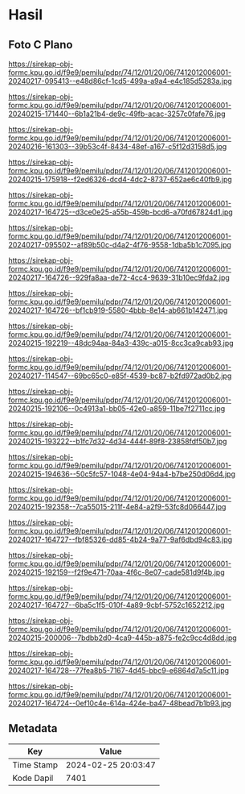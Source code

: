 # Hasil

## Foto C Plano

https://sirekap-obj-formc.kpu.go.id/f9e9/pemilu/pdpr/74/12/01/20/06/7412012006001-20240217-095413--e48d86cf-1cd5-499a-a9a4-e4c185d5283a.jpg

https://sirekap-obj-formc.kpu.go.id/f9e9/pemilu/pdpr/74/12/01/20/06/7412012006001-20240215-171440--6b1a21b4-de9c-49fb-acac-3257c0fafe76.jpg

https://sirekap-obj-formc.kpu.go.id/f9e9/pemilu/pdpr/74/12/01/20/06/7412012006001-20240216-161303--39b53c4f-8434-48ef-a167-c5f12d3158d5.jpg

https://sirekap-obj-formc.kpu.go.id/f9e9/pemilu/pdpr/74/12/01/20/06/7412012006001-20240215-175918--f2ed6326-dcd4-4dc2-8737-652ae6c40fb9.jpg

https://sirekap-obj-formc.kpu.go.id/f9e9/pemilu/pdpr/74/12/01/20/06/7412012006001-20240217-164725--d3ce0e25-a55b-459b-bcd6-a70fd67824d1.jpg

https://sirekap-obj-formc.kpu.go.id/f9e9/pemilu/pdpr/74/12/01/20/06/7412012006001-20240217-095502--af89b50c-d4a2-4f76-9558-1dba5b1c7095.jpg

https://sirekap-obj-formc.kpu.go.id/f9e9/pemilu/pdpr/74/12/01/20/06/7412012006001-20240217-164726--929fa8aa-de72-4cc4-9639-31b10ec9fda2.jpg

https://sirekap-obj-formc.kpu.go.id/f9e9/pemilu/pdpr/74/12/01/20/06/7412012006001-20240217-164726--bf1cb919-5580-4bbb-8e14-ab661b142471.jpg

https://sirekap-obj-formc.kpu.go.id/f9e9/pemilu/pdpr/74/12/01/20/06/7412012006001-20240215-192219--48dc94aa-84a3-439c-a015-8cc3ca9cab93.jpg

https://sirekap-obj-formc.kpu.go.id/f9e9/pemilu/pdpr/74/12/01/20/06/7412012006001-20240217-114547--69bc65c0-e85f-4539-bc87-b2fd972ad0b2.jpg

https://sirekap-obj-formc.kpu.go.id/f9e9/pemilu/pdpr/74/12/01/20/06/7412012006001-20240215-192106--0c4913a1-bb05-42e0-a859-11be7f2711cc.jpg

https://sirekap-obj-formc.kpu.go.id/f9e9/pemilu/pdpr/74/12/01/20/06/7412012006001-20240215-193222--b1fc7d32-4d34-444f-89f8-23858fdf50b7.jpg

https://sirekap-obj-formc.kpu.go.id/f9e9/pemilu/pdpr/74/12/01/20/06/7412012006001-20240215-194636--50c5fc57-1048-4e04-94a4-b7be250d06d4.jpg

https://sirekap-obj-formc.kpu.go.id/f9e9/pemilu/pdpr/74/12/01/20/06/7412012006001-20240215-192358--7ca55015-211f-4e84-a2f9-53fc8d066447.jpg

https://sirekap-obj-formc.kpu.go.id/f9e9/pemilu/pdpr/74/12/01/20/06/7412012006001-20240217-164727--fbf85326-dd85-4b24-9a77-9af6dbd94c83.jpg

https://sirekap-obj-formc.kpu.go.id/f9e9/pemilu/pdpr/74/12/01/20/06/7412012006001-20240215-192159--f2f9e471-70aa-4f6c-8e07-cade581d9f4b.jpg

https://sirekap-obj-formc.kpu.go.id/f9e9/pemilu/pdpr/74/12/01/20/06/7412012006001-20240217-164727--6ba5c1f5-010f-4a89-9cbf-5752c1652212.jpg

https://sirekap-obj-formc.kpu.go.id/f9e9/pemilu/pdpr/74/12/01/20/06/7412012006001-20240215-200006--7bdbb2d0-4ca9-445b-a875-fe2c9cc4d8dd.jpg

https://sirekap-obj-formc.kpu.go.id/f9e9/pemilu/pdpr/74/12/01/20/06/7412012006001-20240217-164728--77fea8b5-7167-4d45-bbc9-e6864d7a5c11.jpg

https://sirekap-obj-formc.kpu.go.id/f9e9/pemilu/pdpr/74/12/01/20/06/7412012006001-20240217-164724--0ef10c4e-614a-424e-ba47-48bead7b1b93.jpg


## Metadata

| Key        | Value               |
| ---------- | ------------------- |
| Time Stamp | 2024-02-25 20:03:47 |
| Kode Dapil | 7401                |



